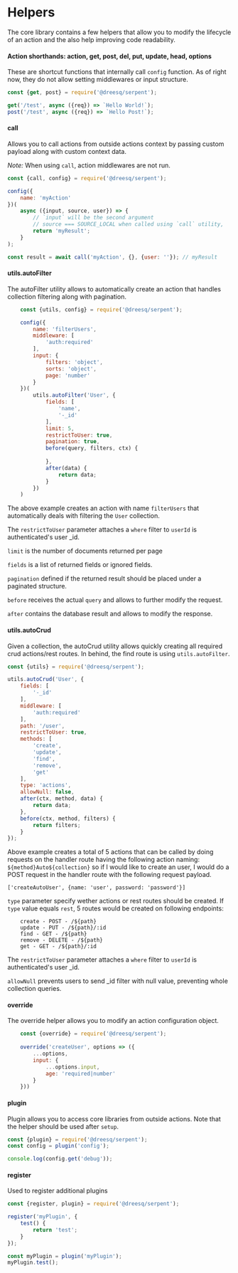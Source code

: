 # Helpers

The core library contains a few helpers that allow you to modify the lifecycle of an action and the also help improving code readability.

#### Action shorthands: action, get, post, del, put, update, head, options

These are shortcut functions that internally call ```config``` function. As of right now, they do not allow setting middlewares or input structure.

```js
const {get, post} = require('@dreesq/serpent');

get('/test', async ({req}) => `Hello World!`);
post('/test', async ({req}) => `Hello Post!`);
```

#### call

Allows you to call actions from outside actions context by passing custom payload along with custom context data. 

*Note:* When using `call`, action middlewares are not run.

```js
const {call, config} = require('@dreesq/serpent');

config({
    name: 'myAction'
})(
    async ({input, source, user}) => {
        // `input` will be the second argument
        // source === SOURCE_LOCAL when called using `call` utility,
        return 'myResult';
    }
);

const result = await call('myAction', {}, {user: ''}); // myResult

```

#### utils.autoFilter

The autoFilter utility allows to automatically create an action that handles collection filtering along with pagination.

```js
    const {utils, config} = require('@dreesq/serpent');

    config({
        name: 'filterUsers',
        middleware: [
            'auth:required'
        ],
        input: {
            filters: 'object',
            sorts: 'object',
            page: 'number'
        }
    })(
        utils.autoFilter('User', {
            fields: [
                'name',
                '-_id'
            ],
            limit: 5,
            restrictToUser: true,
            pagination: true,
            before(query, filters, ctx) {
                
            },
            after(data) {
                return data;
            }
        })
    )
```

The above example creates an action with name ```filterUsers``` that automatically deals with filtering the ```User``` collection.

The ```restrictToUser``` parameter attaches a ```where``` filter to ```userId``` is authenticated's user _id.

```limit``` is the number of documents returned per page

```fields``` is a list of returned fields or ignored fields.

```pagination``` defined if the returned result should be placed under a paginated structure.

```before``` receives the actual ```query``` and allows to further modify the request.

```after``` contains the database result and allows to modify the response.


#### utils.autoCrud

Given a collection, the autoCrud utility allows quickly creating all required crud actions/rest routes. In behind, the find route is using ```utils.autoFilter```.

```js
const {utils} = require('@dreesq/serpent');

utils.autoCrud('User', {
    fields: [
        '-_id'
    ],
    middleware: [
        'auth:required'
    ],
    path: '/user',
    restrictToUser: true,
    methods: [
        'create',
        'update',
        'find',
        'remove',
        'get'
    ],
    type: 'actions',
    allowNull: false,
    after(ctx, method, data) {
        return data;
    },
    before(ctx, method, filters) {
        return filters;
    }
});
```

Above example creates a total of 5 actions that can be called by doing requests on the handler route having the following action naming: `${method}Auto${collection}` so if I would like to create an user, I would do a POST request in the handler route with the following request payload.

```['createAutoUser', {name: 'user', password: 'password'}]```

```type``` parameter specify wether actions or rest routes should be created. If `type` value equals ```rest```, 5 routes would be created on following endpoints:

```
    create - POST - /${path}
    update - PUT - /${path}/:id
    find - GET - /${path}
    remove - DELETE - /${path}
    get - GET - /${path}/:id
```

The ```restrictToUser``` parameter attaches a ```where``` filter to ```userId``` is authenticated's user _id.

```allowNull``` prevents users to send _id filter with null value, preventing whole collection queries.

#### override

The override helper allows you to modify an action configuration object.

```js
    const {override} = require('@dreesq/serpent');
    
    override('createUser', options => ({
        ...options,
        input: {
            ...options.input,
            age: 'required|number'
        }
    }))

```

#### plugin

Plugin allows you to access core libraries from outside actions. Note that the helper should be used after ```setup```.

```js
const {plugin} = require('@dreesq/serpent');
const config = plugin('config');

console.log(config.get('debug'));
```

#### register

Used to register additional plugins

```js
const {register, plugin} = require('@dreesq/serpent');

register('myPlugin', {
    test() {
        return 'test';
    }
});

const myPlugin = plugin('myPlugin');
myPlugin.test();
```